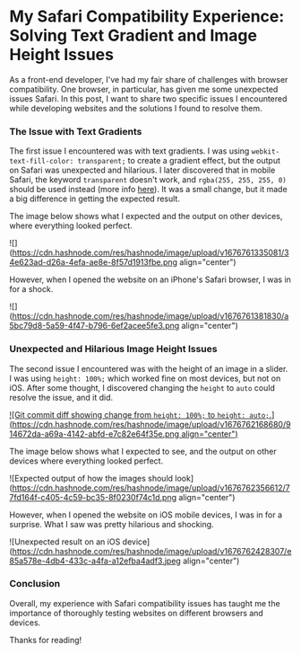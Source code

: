 # My Safari Compatibility Experience: Solving Text Gradient and Image Height Issues

As a front-end developer, I've had my fair share of challenges with browser compatibility. One browser, in particular, has given me some unexpected issues Safari. In this post, I want to share two specific issues I encountered while developing websites and the solutions I found to resolve them.

### The Issue with Text Gradients

The first issue I encountered was with text gradients. I was using `webkit-text-fill-color: transparent;` to create a gradient effect, but the output on Safari was unexpected and hilarious. I later discovered that in mobile Safari, the keyword `transparent` doesn't work, and `rgba(255, 255, 255, 0)` should be used instead (more info [here](https://stackoverflow.com/a/27118826)). It was a small change, but it made a big difference in getting the expected result.

The image below shows what I expected and the output on other devices, where everything looked perfect.

![](https://cdn.hashnode.com/res/hashnode/image/upload/v1676761335081/34e623ad-d26a-4efa-ae8e-8f57d1913fbe.png align="center")

However, when I opened the website on an iPhone's Safari browser, I was in for a shock.

![](https://cdn.hashnode.com/res/hashnode/image/upload/v1676761381830/a5bc79d8-5a59-4f47-b796-6ef2acee5fe3.png align="center")

### Unexpected and Hilarious Image Height Issues

The second issue I encountered was with the height of an image in a slider. I was using `height: 100%;` which worked fine on most devices, but not on iOS. After some thought, I discovered changing the `height` to `auto` could resolve the issue, and it did.

[![Git commit diff showing change from `height: 100%;` to `height: auto;`.](https://cdn.hashnode.com/res/hashnode/image/upload/v1676762168680/914672da-a69a-4142-abfd-e7c82e64f35e.png align="center")](https://github.com/VictorJoey/Sesshin/pull/25/commits/ed9025654b2853911653532a7bac07aec90659e2)

The image below shows what I expected to see, and the output on other devices where everything looked perfect.

![Expected output of how the images should look](https://cdn.hashnode.com/res/hashnode/image/upload/v1676762356612/77fd164f-c405-4c59-bc35-8f0230f74c1d.png align="center")

However, when I opened the website on iOS mobile devices, I was in for a surprise. What I saw was pretty hilarious and shocking.

![Unexpected result on an iOS device](https://cdn.hashnode.com/res/hashnode/image/upload/v1676762428307/e85a578e-4db4-433c-a4fa-a12efba4adf3.jpeg align="center")

### Conclusion

Overall, my experience with Safari compatibility issues has taught me the importance of thoroughly testing websites on different browsers and devices.

Thanks for reading!
